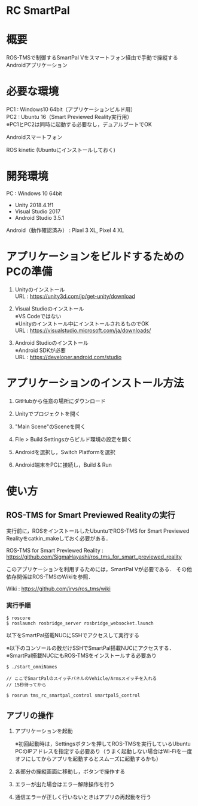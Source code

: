 # RC SmartPal


# 概要
ROS-TMSで制御するSmartPal Vをスマートフォン経由で手動で操縦するAndroidアプリケーション


# 必要な環境
PC1 : Windows10 64bit（アプリケーションビルド用）  
PC2 : Ubuntu 16（Smart Previewed Reality実行用）  
※PC1とPC2は同時に起動する必要なし，デュアルブートでOK

Androidスマートフォン

ROS kinetic (Ubuntuにインストールしておく)


# 開発環境
PC : Windows 10 64bit  
* Unity 2018.4.1f1  
* Visual Studio 2017  
* Android Studio 3.5.1  

Android（動作確認済み） : Pixel 3 XL, Pixel 4 XL


# アプリケーションをビルドするためのPCの準備
1. Unityのインストール  
    URL : https://unity3d.com/jp/get-unity/download

1. Visual Studioのインストール  
    ※VS Codeではない  
    ※Unityのインストール中にインストールされるものでOK  
    URL : https://visualstudio.microsoft.com/ja/downloads/

1. Android Studioのインストール  
    ※Android SDKが必要  
    URL : https://developer.android.com/studio


# アプリケーションのインストール方法

1. GitHubから任意の場所にダウンロード

1. Unityでプロジェクトを開く

1. "Main Scene"のSceneを開く

1. File > Build Settingsからビルド環境の設定を開く

1. Androidを選択し，Switch Platformを選択

1. Android端末をPCに接続し，Build & Run


# 使い方

## ROS-TMS for Smart Previewed Realityの実行

実行前に，ROSをインストールしたUbuntuでROS-TMS for Smart Previewed Realityをcatkin_makeしておく必要がある．

ROS-TMS for Smart Previewed Reality : https://github.com/SigmaHayashi/ros_tms_for_smart_previewed_reality

このアプリケーションを利用するためには，SmartPal Vが必要である．
その他依存関係はROS-TMSのWikiを参照．

Wiki : https://github.com/irvs/ros_tms/wiki


### 実行手順

```
$ roscore
$ roslaunch rosbridge_server rosbridge_websocket.launch
```

以下をSmartPal搭載NUCにSSHでアクセスして実行する

※以下のコンソールの数だけSSHでSmartPal搭載NUCにアクセスする．  
※SmartPal搭載NUCにもROS-TMSをインストールする必要あり
```
$ ./start_omniNames

// ここでSmartPalのスイッチパネルのVehicle/Armsスイッチを入れる
// 15秒待ってから

$ rosrun tms_rc_smartpal_control smartpal5_control
```


## アプリの操作

1. アプリケーションを起動

    ※初回起動時は，Settingsボタンを押してROS-TMSを実行しているUbuntu PCのIPアドレスを指定する必要あり（うまく起動しない場合はWi-Fiを一度オフにしてからアプリを起動するとスムーズに起動するかも）

1. 各部分の操縦画面に移動し，ボタンで操作する

1. エラーが出た場合はエラー解除操作を行う

1. 通信エラーが正しく行いないときはアプリの再起動を行う
